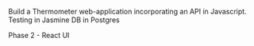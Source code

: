 Build a Thermometer web-application incorporating an API in Javascript.
Testing in Jasmine
DB in Postgres

Phase 2 - React UI
